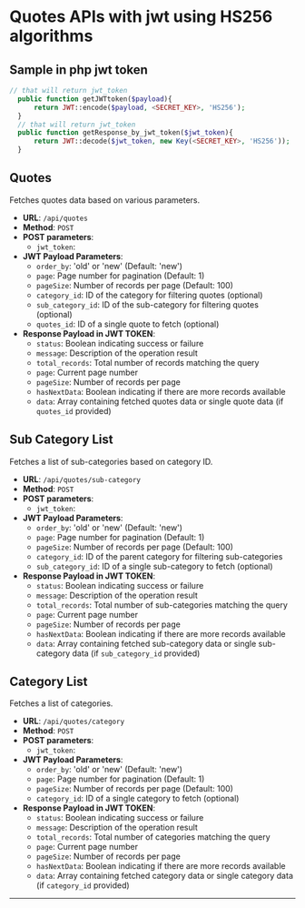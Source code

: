 # Quotes APIs with jwt using HS256 algorithms 

## Sample in php jwt token
```php
// that will return jwt_token
  public function getJWTtoken($payload){
      return JWT::encode($payload, <SECRET_KEY>, 'HS256');
  }
  // that will return jwt_token
  public function getResponse_by_jwt_token($jwt_token){
      return JWT::decode($jwt_token, new Key(<SECRET_KEY>, 'HS256'));
  }

```

## Quotes

Fetches quotes data based on various parameters.

- **URL**: `/api/quotes`
- **Method**: `POST`
- **POST parameters**: 
  - `jwt_token`: <getJWTtoken>
- **JWT Payload Parameters**:
  - `order_by`: 'old' or 'new' (Default: 'new')
  - `page`: Page number for pagination (Default: 1)
  - `pageSize`: Number of records per page (Default: 100)
  - `category_id`: ID of the category for filtering quotes (optional)
  - `sub_category_id`: ID of the sub-category for filtering quotes (optional)
  - `quotes_id`: ID of a single quote to fetch (optional)
- **Response Payload in JWT TOKEN**:
  - `status`: Boolean indicating success or failure
  - `message`: Description of the operation result
  - `total_records`: Total number of records matching the query
  - `page`: Current page number
  - `pageSize`: Number of records per page
  - `hasNextData`: Boolean indicating if there are more records available
  - `data`: Array containing fetched quotes data or single quote data (if `quotes_id` provided)

## Sub Category List

Fetches a list of sub-categories based on category ID.

- **URL**: `/api/quotes/sub-category`
- **Method**: `POST`
- **POST parameters**: 
  - `jwt_token`: <getJWTtoken>
- **JWT Payload Parameters**:
  - `order_by`: 'old' or 'new' (Default: 'new')
  - `page`: Page number for pagination (Default: 1)
  - `pageSize`: Number of records per page (Default: 100)
  - `category_id`: ID of the parent category for filtering sub-categories
  - `sub_category_id`: ID of a single sub-category to fetch (optional)
- **Response Payload in JWT TOKEN**:
  - `status`: Boolean indicating success or failure
  - `message`: Description of the operation result
  - `total_records`: Total number of sub-categories matching the query
  - `page`: Current page number
  - `pageSize`: Number of records per page
  - `hasNextData`: Boolean indicating if there are more records available
  - `data`: Array containing fetched sub-category data or single sub-category data (if `sub_category_id` provided)

## Category List

Fetches a list of categories.

- **URL**: `/api/quotes/category`
- **Method**: `POST`
- **POST parameters**: 
  - `jwt_token`: <getJWTtoken>
- **JWT Payload Parameters**:
  - `order_by`: 'old' or 'new' (Default: 'new')
  - `page`: Page number for pagination (Default: 1)
  - `pageSize`: Number of records per page (Default: 100)
  - `category_id`: ID of a single category to fetch (optional)
- **Response Payload in JWT TOKEN**:
  - `status`: Boolean indicating success or failure
  - `message`: Description of the operation result
  - `total_records`: Total number of categories matching the query
  - `page`: Current page number
  - `pageSize`: Number of records per page
  - `hasNextData`: Boolean indicating if there are more records available
  - `data`: Array containing fetched category data or single category data (if `category_id` provided)

---
